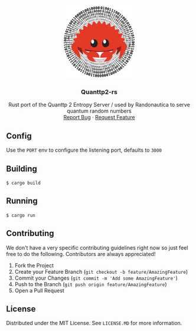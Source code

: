 
<div align="center">
<picture>
  <source media="(prefers-color-scheme: dark)" srcset="./rsc/dark.png">
  <img  width="200" height="200" alt="Text changing depending on mode. Light: 'So light!' Dark: 'So dark!'" src="./rsc/light.png">
</picture>
<h3 align="center">Quanttp2-rs</h3>

  <p align="center">
  Rust port of the Quanttp 2 Entropy Server / used by Randonautica to serve quantum random numbers
    <br />
    <a href="https://github.com/TheRandonauts/quanttp2-rs/issues">Report Bug</a>
    ·
    <a href="https://github.com/TheRandonauts/quanttp2-rs/issues">Request Feature</a>
  </p>
</div>

## Config
Use the `PORT` env to configure the listening port, defaults to `3000`

## Building
```
$ cargo build
```

## Running
```
$ cargo run
```



## Contributing

We don't have a very specific contributing guidelines right now so just feel free to do the following. Contributors are always appreciated!

1. Fork the Project
2. Create your Feature Branch (`git checkout -b feature/AmazingFeature`)
3. Commit your Changes (`git commit -m 'Add some AmazingFeature'`)
4. Push to the Branch (`git push origin feature/AmazingFeature`)
5. Open a Pull Request


<!-- LICENSE -->
## License

Distributed under the MIT License. See `LICENSE.MD` for more information.

